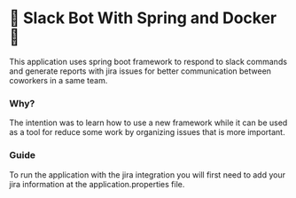 # :robot: Slack Bot With Spring and Docker :robot:

This application uses spring boot framework to respond to slack commands and generate reports with jira issues for better communication between coworkers in a same team.

### Why?

The intention was to learn how to use a new framework while it can be used as a tool for reduce some work by organizing issues that is more important.

### Guide
    
To run the application with the jira integration you will first need to add your jira information at the application.properties file.
